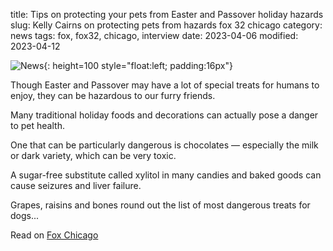 title: Tips on protecting your pets from Easter and Passover holiday hazards
slug: Kelly Cairns on protecting pets from hazards fox 32 chicago
category: news
tags: fox, fox32, chicago, interview
date: 2023-04-06
modified: 2023-04-12

![News]({static}/images/news.gif){: height=100 style="float:left; padding:16px"}

Though Easter and Passover may have a lot of special treats for humans to enjoy, they can be hazardous to our furry friends. 

Many traditional holiday foods and decorations can actually pose a danger to pet health.

One that can be particularly dangerous is chocolates — especially the milk or dark variety, which can be very toxic.

A sugar-free substitute called xylitol in many candies and baked goods can cause seizures and liver failure.

Grapes, raisins and bones round out the list of most dangerous treats for dogs...

Read on [Fox Chicago](https://www.fox32chicago.com/news/tips-on-protecting-your-pets-from-easter-passover-holiday-hazards)
